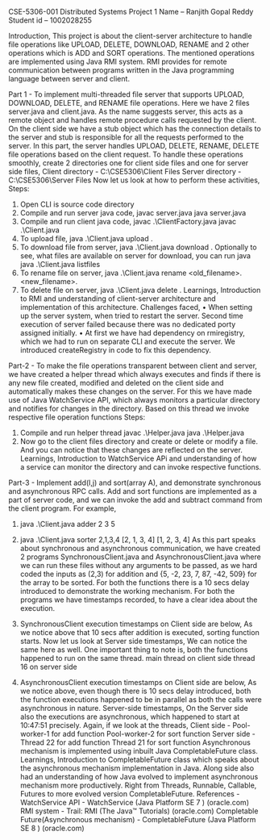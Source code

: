 CSE-5306-001
Distributed Systems
Project 1 
Name – Ranjith Gopal Reddy
Student id – 1002028255

Introduction, 
This project is about the client-server architecture to handle file operations like UPLOAD, 
DELETE, DOWNLOAD, RENAME and 2 other operations which is ADD and SORT operations. The 
mentioned operations are implemented using Java RMI system. RMI provides for remote 
communication between programs written in the Java programming language between server 
and client.


Part 1 -
To implement multi-threaded file server that supports UPLOAD, DOWNLOAD, DELETE, and 
RENAME file operations. Here we have 2 files server.java and client.java.
As the name suggests server, this acts as a remote object and handles remote procedure calls 
requested by the client. On the client side we have a stub object which has the connection 
details to the server and stub is responsible for all the requests performed to the server. In this 
part, the server handles UPLOAD, DELETE, RENAME, DELETE file operations based on the client
request. 
To handle these operations smoothly, create 2 directories one for client side files and one for 
server side files,
Client directory - C:\CSE5306\Client Files
Server directory - C:\CSE5306\Server Files
Now let us look at how to perform these activities,
Steps:
1. Open CLI is source code directory
2. Compile and run server java code, 
javac server.java
java server.java
3. Compile and run client java code,
javac .\ClientFactory.java
javac .\Client.java
1. To upload file,
 java .\Client.java upload <filename>.<ext>
2. To download file from server,
 java .\Client.java download <filename>.<ext>
 Optionally to see, what files are available on server for download, you can run 
 java java .\Client.java listfiles
3. To rename file on server,
 java .\Client.java rename <old_filename>.<ext> <new_filename>.<ext>
4. To delete file on server,
 java .\Client.java delete <filename>.<ext>
Learnings, Introduction to RMI and understanding of client-server architecture and 
implementation of this architecture. 
Challenges faced,
• When setting up the server system, when tried to restart the server. Second time 
execution of server failed because there was no dedicated porty assigned initially.
• At first we have had dependency on rmiregistry, which we had to run on separate CLI 
and execute the server. We introduced createRegistry in code to fix this dependency.


Part-2 -
To make the file operations transparent between client and server, we have created a helper 
thread which always executes and finds if there is any new file created, modified and deleted 
on the client side and automatically makes these changes on the server. For this we have made 
use of Java WatchService API, which always monitors a particular directory and notifies for 
changes in the directory. Based on this thread we invoke respective file operation functions 
Steps:
1. Compile and run helper thread
 javac .\Helper.java
 java .\Helper.java
2. Now go to the client files directory and create or delete or modify a file. And you can 
notice that these changes are reflected on the server. 
Learnings, Introduction to WatchService APi and understanding of how a service can monitor 
the directory and can invoke respective functions.


Part-3 -
Implement add(I,j) and sort(array A), and demonstrate synchronous and asynchronous RPC 
calls. Add and sort functions are implemented as a part of server code, and we can invoke the 
add and subtract command from the client program. For example,
1. java .\Client.java adder 2 3
5
2. java .\Client.java sorter 2,1,3,4
[2, 1, 3, 4]
[1, 2, 3, 4]
As this part speaks about synchronous and asynchronous communication, we have created 2 
programs SynchronousClient.java and AsynchronousClient.java where we can run these files 
without any arguments to be passed, as we hard coded the inputs as (2,3) for addition and 
{5, -2, 23, 7, 87, -42, 509} for the array to be sorted. For both the functions there is a 10 secs 
delay introduced to demonstrate the working mechanism. For both the programs we have 
timestamps recorded, to have a clear idea about the execution.

1. SynchronousClient execution timestamps on Client side are below,
As we notice above that 10 secs after addition is executed, sorting function starts. Now let us 
look at Server side timestamps,
We can notice the same here as well. One important thing to note is, both the functions 
happened to run on the same thread. 
main thread on client side
thread 16 on server side

2. AsynchronousClient execution timestamps on Client side are below,
As we notice above, even though there is 10 secs delay introduced, both the function 
executions happened to be in parallel as both the calls were asynchronous in nature. 
Server-side timestamps,
On the Server side also the executions are asynchronous, which happened to start at 
10:47:51 precisely. Again, if we look at the threads,
Client side -
Pool-worker-1 for add function
Pool-worker-2 for sort function
Server side -
Thread 22 for add function
Thread 21 for sort function
Asynchronous mechanism is implemented using inbuilt Java CompletableFuture class. 
Learnings, Introduction to CompletableFuture class which speaks about the asynchronous 
mechanism implementation in Java. Along side also had an understanding of how Java evolved 
to implement asynchronous mechanism more productively. Right from Threads, Runnable, 
Callable, Futures to more evolved version CompletableFuture.
References -
WatchService API - WatchService (Java Platform SE 7 ) (oracle.com)
RMI system - Trail: RMI (The Java™ Tutorials) (oracle.com)
Completable Future(Asynchronous mechanism) - CompletableFuture (Java Platform SE 8 ) 
(oracle.com)
 
